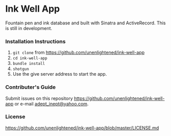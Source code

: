 # Ink Well App
Fountain pen and ink database and built with Sinatra and ActiveRecord. This is still in development.

### Installation Instructions
1. `git clone` from https://github.com/unenlightened/ink-well-app
2. `cd ink-well-app`
3. `bundle install`
4. `shotgun`
5.  Use the give server address to start the app.

### Contributer's Guide
Submit issues on this repository https://github.com/unenlightened/ink-well-app or e-mail adept_inept@yahoo.com.

### License 

https://github.com/unenlightened/ink-well-app/blob/master/LICENSE.md

